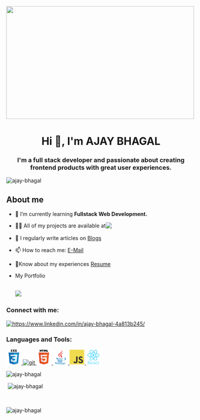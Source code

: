 
<img style="height:300px; width:500px "  src="https://camo.githubusercontent.com/5ddf73ad3a205111cf8c686f687fc216c2946a75005718c8da5b837ad9de78c9/68747470733a2f2f7468756d62732e6766796361742e636f6d2f4576696c4e657874446576696c666973682d736d616c6c2e676966">
<h1 align="center">Hi 👋, I'm AJAY BHAGAL</h1>
<h3 align="center">I'm a full stack developer and passionate about creating frontend products with great user experiences.</h3>

<p align="left"> <img src="https://komarev.com/ghpvc/?username=ajay-bhagal&label=Profile%20views&color=0e75b6&style=flat" alt="ajay-bhagal" /> </p>

<h2>About me </h2>

- 🌱 I’m currently learning **Fullstack Web Development.**

- <p style="display:flex">👨‍💻 All of my projects are available at <a href="https://github.com/Ajay-bhagal?tab=repositories"><img  style="height:20px"; src="https://camo.githubusercontent.com/0cad3f969b0946abd0e5f16e9ed1ff78a2495a40c2bb5c6414aefd4be76505aa/68747470733a2f2f692e67697068792e636f6d2f6d656469612f4b7a4a6b7a6a676766474e355079366e6b542f3230302e77656270"></a> </p>

- 📝 I regularly write articles on [Blogs](https://medium.com/@ajaybhagal352)



- <p>📫 How to reach me: <a href="mailto:ajaybhagal352@hotmail.com">E-Mail</a></p>

- <p>📄Know about my experiences
  <a href="https://1drv.ms/b/s!AmdSd4mjNr2FgaJLn7BJqVyRjn0LFw?e=DAO6yK">Resume<a>
  </p>
- <p>My Portfolio</p><br>
    <a href="https://ajay-bhagal.github.io/"><img style="width:50px" src="https://cdn-icons-png.flaticon.com/128/7406/7406643.png"></a>

<h3 align="left">Connect with me:</h3>
<p align="left">
<a href="https://linkedin.com/in/https://www.linkedin.com/in/ajay-bhagal-4a813b245/" target="blank"><img align="center" src="https://raw.githubusercontent.com/rahuldkjain/github-profile-readme-generator/master/src/images/icons/Social/linked-in-alt.svg" alt="https://www.linkedin.com/in/ajay-bhagal-4a813b245/" height="30" width="40" /></a>
</p>

<h3 align="left">Languages and Tools:</h3>
<p align="left"> <a href="https://www.w3schools.com/css/" target="_blank" rel="noreferrer"> <img src="https://raw.githubusercontent.com/devicons/devicon/master/icons/css3/css3-original-wordmark.svg" alt="css3" width="40" height="40"/> </a> <a href="https://git-scm.com/" target="_blank" rel="noreferrer"> <img src="https://www.vectorlogo.zone/logos/git-scm/git-scm-icon.svg" alt="git" width="40" height="40"/> </a> <a href="https://www.w3.org/html/" target="_blank" rel="noreferrer"> <img src="https://raw.githubusercontent.com/devicons/devicon/master/icons/html5/html5-original-wordmark.svg" alt="html5" width="40" height="40"/> </a> <a href="https://www.java.com" target="_blank" rel="noreferrer"> <img src="https://raw.githubusercontent.com/devicons/devicon/master/icons/java/java-original.svg" alt="java" width="40" height="40"/> </a> <a href="https://developer.mozilla.org/en-US/docs/Web/JavaScript" target="_blank" rel="noreferrer"> <img src="https://raw.githubusercontent.com/devicons/devicon/master/icons/javascript/javascript-original.svg" alt="javascript" width="40" height="40"/> </a> <a href="https://reactjs.org/" target="_blank" rel="noreferrer"> <img src="https://raw.githubusercontent.com/devicons/devicon/master/icons/react/react-original-wordmark.svg" alt="react" width="40" height="40"/> </a> </p>

<p><img align="left" src="https://github-readme-stats.vercel.app/api/top-langs?username=ajay-bhagal&show_icons=true&locale=en&layout=compact" alt="ajay-bhagal" /><p><br>

<p>&nbsp;<img align="center" src="https://github-readme-stats.vercel.app/api?username=ajay-bhagal&show_icons=true&locale=en" alt="ajay-bhagal" /></p><br>

<p><img align="center"; src="https://github-readme-streak-stats.herokuapp.com/?user=ajay-bhagal&" alt="ajay-bhagal" /></p>

<!--
**Ajay-bhagal/Ajay-bhagal** is a ✨ _special_ ✨ repository because its `README.md` (this file) appears on your GitHub profile.

Here are some ideas to get you started:

  
- 🌱 I’m currently learning ...
- 👯 I’m looking to collaborate on ...
- 🤔 I’m looking for help with ...z
- 💬 Ask me about ...
- 📫 How to reach me: ...
- 😄 Pronouns: ...
- ⚡ Fun fact: ...
-->
